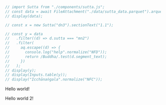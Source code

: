 ```js
// import Sutta from "./components/sutta.js";
// const data = await FileAttachment("./data/sutta_data.parquet").arquero();
// display(data);
```

```js
// const x = new Sutta("dn3").sectionText("1.1");
```

```js
// const y = data
//   .filter((d) => d.sutta === "mn2")
//   .filter(
//     aq.escape((d) => {
//       console.log("help".normalize("NFD"));
//       return /Buddha/.test(d.segment_text);
//     })
//   );
// display(y);
// display(Inputs.table(y));
// display("Icchānaṅgala".normalize("NFC"));
```

<p class="test"> Hello world!</p>
<p> Hello world 2!</p>
